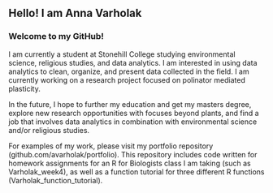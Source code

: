 ## Hello! I am Anna Varholak

### Welcome to my GitHub!

<!--
**avarholak/avarholak** is a ✨ _special_ ✨ repository because its `README.md` (this file) appears on your GitHub profile.

Here are some ideas to get you started:

- 🔭 I’m currently working on ...
- 🌱 I’m currently learning ...
- 👯 I’m looking to collaborate on ...
- 🤔 I’m looking for help with ...
- 💬 Ask me about ...
- 📫 How to reach me: ...
- 😄 Pronouns: ...
- ⚡ Fun fact: ...
-->

I am currently a student at Stonehill College studying environmental science, religious studies, and data analytics. I am interested in using data analytics to clean, organize, and present data collected in the field. I am currently working on a research project focused on polinator mediated plasticity. 

In the future, I hope to further my education and get my masters degree, explore new research opportunities with focuses beyond plants, and find a job that involves data analytics in combination with environmental science and/or religious studies. 

For examples of my work, please visit my portfolio repository (github.com/avarholak/portfolio). This repository includes code written for homework assignments for an R for Biologists class I am taking (such as Varholak_week4), as well as a function tutorial for three different R functions (Varholak_function_tutorial). 
